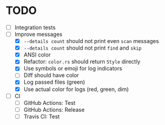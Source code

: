 # TODO

* [ ] Integration tests
* [ ] Improve messages
  * [x] `--details count` should not print even `scan` messages
  * [x] `--details count` should not print `find` and `skip`
  * [x] ANSI color
  * [x] Refactor: `color.rs` should return `Style` directly
  * [x] Use symbols or emoji for log indicators
  * [ ] Diff should have color
  * [x] Log passed files (green)
  * [x] Use actual color for logs (red, green, dim)
* [ ] CI
  * [ ] GitHub Actions: Test
  * [ ] GitHub Actions: Release
  * [ ] Travis CI: Test
